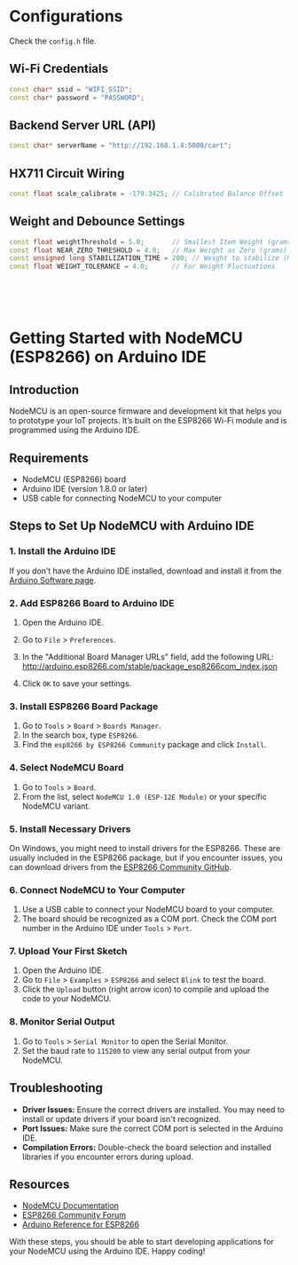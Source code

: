 # Configurations

Check the `config.h` file.

## Wi-Fi Credentials
```cpp
const char* ssid = "WIFI_SSID";
const char* password = "PASSWORD";
```

## Backend Server URL (API)
```cpp
const char* serverName = "http://192.168.1.4:5000/cart";
```

## HX711 Circuit Wiring 
```cpp
const float scale_calibrate = -179.3425; // Calibrated Balance Offset
```

## Weight and Debounce Settings 
```cpp
const float weightThreshold = 5.0;       // Smallest Item Weight (grams)
const float NEAR_ZERO_THRESHOLD = 4.0;   // Max Weight as Zero (grams)
const unsigned long STABILIZATION_TIME = 200; // Weight to stabilize (MS)
const float WEIGHT_TOLERANCE = 4.0;      // For Weight Fluctuations
```

<br><br><br>

# Getting Started with NodeMCU (ESP8266) on Arduino IDE

## Introduction

NodeMCU is an open-source firmware and development kit that helps you to prototype your IoT projects. It’s built on the ESP8266 Wi-Fi module and is programmed using the Arduino IDE.

## Requirements

- NodeMCU (ESP8266) board
- Arduino IDE (version 1.8.0 or later)
- USB cable for connecting NodeMCU to your computer

## Steps to Set Up NodeMCU with Arduino IDE

### 1. Install the Arduino IDE

If you don’t have the Arduino IDE installed, download and install it from the [Arduino Software page](https://www.arduino.cc/en/software).

### 2. Add ESP8266 Board to Arduino IDE

1. Open the Arduino IDE.
2. Go to `File` > `Preferences`.
3. In the "Additional Board Manager URLs" field, add the following URL:
http://arduino.esp8266.com/stable/package_esp8266com_index.json


4. Click `OK` to save your settings.

### 3. Install ESP8266 Board Package

1. Go to `Tools` > `Board` > `Boards Manager`.
2. In the search box, type `ESP8266`.
3. Find the `esp8266 by ESP8266 Community` package and click `Install`.

### 4. Select NodeMCU Board

1. Go to `Tools` > `Board`.
2. From the list, select `NodeMCU 1.0 (ESP-12E Module)` or your specific NodeMCU variant.

### 5. Install Necessary Drivers

On Windows, you might need to install drivers for the ESP8266. These are usually included in the ESP8266 package, but if you encounter issues, you can download drivers from the [ESP8266 Community GitHub](https://github.com/esp8266/Arduino/tree/master/tools).

### 6. Connect NodeMCU to Your Computer

1. Use a USB cable to connect your NodeMCU board to your computer.
2. The board should be recognized as a COM port. Check the COM port number in the Arduino IDE under `Tools` > `Port`.

### 7. Upload Your First Sketch

1. Open the Arduino IDE.
2. Go to `File` > `Examples` > `ESP8266` and select `Blink` to test the board.
3. Click the `Upload` button (right arrow icon) to compile and upload the code to your NodeMCU.

### 8. Monitor Serial Output

1. Go to `Tools` > `Serial Monitor` to open the Serial Monitor.
2. Set the baud rate to `115200` to view any serial output from your NodeMCU.

## Troubleshooting

- **Driver Issues:** Ensure the correct drivers are installed. You may need to install or update drivers if your board isn't recognized.
- **Port Issues:** Make sure the correct COM port is selected in the Arduino IDE.
- **Compilation Errors:** Double-check the board selection and installed libraries if you encounter errors during upload.

## Resources

- [NodeMCU Documentation](https://nodemcu.readthedocs.io/)
- [ESP8266 Community Forum](https://www.esp8266.com/)
- [Arduino Reference for ESP8266](https://arduino-esp8266.readthedocs.io/en/latest/)

With these steps, you should be able to start developing applications for your NodeMCU using the Arduino IDE. Happy coding!
